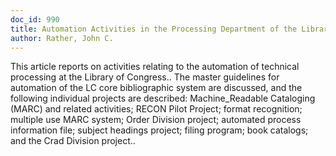 ```yaml
---
doc_id: 990
title: Automation Activities in the Processing Department of the Library of Congress
author: Rather, John C.
---
```


This article reports on activities relating to the automation of technical
processing at the Library of Congress.. The master guidelines for automation
of the LC core bibliographic system are discussed, and the following individual
projects are described: Machine_Readable Cataloging (MARC) and related 
activities; RECON Pilot Project; format recognition; multiple use MARC system;
Order Division project; automated process information file; subject headings
project; filing program; book catalogs; and the Crad Division project..